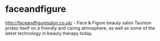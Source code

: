 # faceandfigure
http://faceandfiguresalon.co.uk/ - Face &amp; Figure beauty salon Taunton prides itself on a friendly and caring atmosphere, as well as some of the latest technology in beauty therapy today.
